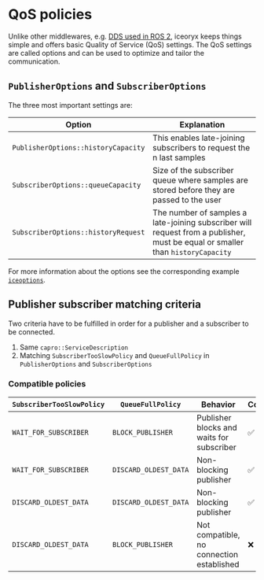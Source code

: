 # QoS policies

Unlike other middlewares, e.g. [DDS used in ROS 2](https://docs.ros.org/en/galactic/Concepts/About-Quality-of-Service-Settings.html),
iceoryx keeps things simple and offers basic Quality of Service (QoS) settings. The QoS
settings are called options and can be used to optimize and tailor the communication.

## `PublisherOptions` and `SubscriberOptions`

The three most important settings are:

| Option                              | Explanation                                                                                                                    |
|-------------------------------------|--------------------------------------------------------------------------------------------------------------------------------|
| `PublisherOptions::historyCapacity` | This enables late-joining subscribers to request the n last samples                                                            |
| `SubscriberOptions::queueCapacity`  | Size of the subscriber queue where samples are stored before they are passed to the user                                       |
| `SubscriberOptions::historyRequest` | The number of samples a late-joining subscriber will request from a publisher, must be equal or smaller than `historyCapacity` |

For more information about the options see the corresponding example [`iceoptions`](../getting-started/examples/iceoptions.md).

## Publisher subscriber matching criteria

Two criteria have to be fulfilled in order for a publisher and a subscriber to be connected.

 1. Same `capro::ServiceDescription`
 2. Matching `SubscriberTooSlowPolicy` and `QueueFullPolicy` in `PublisherOptions` and `SubscriberOptions`

### Compatible policies

| `SubscriberTooSlowPolicy` | `QueueFullPolicy`     | Behavior                                  | Connection            |
|---------------------------|-----------------------|-------------------------------------------|-----------------------|
| `WAIT_FOR_SUBSCRIBER`     | `BLOCK_PUBLISHER`     | Publisher blocks and waits for subscriber | :white_check_mark:    |
| `WAIT_FOR_SUBSCRIBER`     | `DISCARD_OLDEST_DATA` | Non-blocking publisher                    | :white_check_mark:    |
| `DISCARD_OLDEST_DATA`     | `DISCARD_OLDEST_DATA` | Non-blocking publisher                    | :white_check_mark:    |
| `DISCARD_OLDEST_DATA`     | `BLOCK_PUBLISHER`     | Not compatible, no connection established | :x:                   |
